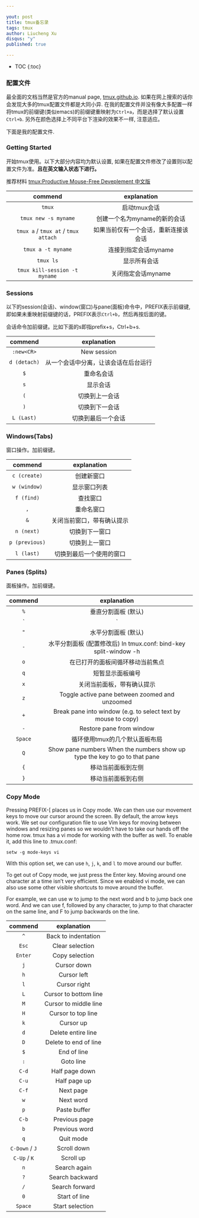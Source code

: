 ```yaml
---

yout: post
title: tmux备忘录
tags: tmux
author: Liucheng Xu
disqus: "y"
published: true

---
```


* TOC
{:toc}


### 配置文件
最全面的文档当然是官方的manual page, [tmux.github.io](https://tmux.github.io/). 如果在网上搜索的话你会发现大多的tmux配置文件都是大同小异. 在我的配置文件并没有像大多配置一样将tmux的前缀键(类似emacs)的前缀键重映射为`Ctrl+a`，而是选择了默认设置`Ctrl+b`. 另外在颜色选择上不同平台下渲染的效果不一样, 注意适应。

下面是我的配置文件. 

<script src="https://gist.github.com/xuliuchengxlc/bae72ae083aecdbf2ee8bfba81401908.js"></script>


### Getting Started

开始tmux使用。以下大部分内容均为默认设置, 如果在配置文件修改了设置则以配置文件为准。**且在英文输入状态下进行。**

推荐材料 [tmux:Productive Mouse-Free Deveplement 中文版](http://www.kancloud.cn/kancloud/tmux/62459)

commend | explanation
:---:|:---:
`tmux` | 启动tmux会话
`tmux new -s myname` | 创建一个名为myname的新的会话
`tmux a` / `tmux at` / `tmux attach` | 如果当前仅有一个会话，重新连接该会话
`tmux a -t myname` | 连接到指定会话myname
`tmux ls` | 显示所有会话
`tmux kill-session -t myname` | 关闭指定会话myname


### Sessions

以下的session(会话)、window(窗口)与pane(面板)命令中，PREFIX表示前缀键, 即如果未重映射前缀键的话，PREFIX表示`Ctrl+b`，然后再按后面的键。

会话命令加前缀键。比如下面的s即指prefix+s，Ctrl+b+s.

commend | explanation
:---:|:---:
`:new<CR>` | New session
`d (detach)` | 从一个会话中分离，让该会话在后台运行
`$` | 重命名会话
`s` | 显示会话
`(` | 切换到上一会话
`)` | 切换到下一会话
`L (Last)` | 切换到最后一个会话

### Windows(Tabs)

窗口操作。加前缀键。

commend | explanation
:---:|:---:
`c (create)` | 创建新窗口
`w (window)` | 显示窗口列表
`f (find)` | 查找窗口
`,` | 重命名窗口
`&` | 关闭当前窗口，带有确认提示
`n (next)` | 切换到下一窗口
`p (previous)` | 切换到上一窗口
`l (last)` | 切换到最后一个使用的窗口

### Panes (Splits)

面板操作。加前缀键。

commend | explanation
:---:|:---:
`%` | 垂直分割面板 (默认)
`|` | 垂直分割面板 (配置修改后) In tmux.conf: bind-key split-window -v
`"` | 水平分割面板 (默认)
`-` | 水平分割面板 (配置修改后) In tmux.conf: bind-key split-window -h
`o` | 在已打开的面板间循环移动当前焦点
`q` | 短暂显示面板编号
`x` | 关闭当前面板，带有确认提示
`z` | Toggle active pane between zoomed and unzoomed
`+` | Break pane into window (e.g. to select text by mouse to copy)
`-` | Restore pane from window
`Space` | 循环使用tmux的几个默认面板布局
`Q` | Show pane numbers When the numbers show up type the key to go to that pane
`{` | 移动当前面板到左侧
`}` | 移动当前面板到右侧

### Copy Mode

Pressing PREFIX-[ places us in Copy mode. We can then use our movement keys to move our cursor around the screen. By default, the arrow keys work. We set our configuration file to use Vim keys for moving between windows and resizing panes so we wouldn’t have to take our hands off the home row. tmux has a vi mode for working with the buffer as well. To enable it, add this line to .tmux.conf:

`setw -g mode-keys vi`

With this option set, we can use `h`, `j`, `k`, and `l` to move around our buffer.

To get out of Copy mode, we just press the Enter key. Moving around one character at a time isn’t very efficient. Since we enabled vi mode, we can also use some other visible shortcuts to move around the buffer.

For example, we can use w to jump to the next word and b to jump back one word. And we can use f, followed by any character, to jump to that character on the same line, and F to jump backwards on the line.

commend | explanation
:---:|:---:
`^` | Back to indentation
`Esc` | Clear selection
`Enter` | Copy selection
`j` | Cursor down
`h`| Cursor left
`l` | Cursor right
`L` | Cursor to bottom line
`M` | Cursor to middle line
`H` | Cursor to top line
`k` | Cursor up
`d` | Delete entire line
`D` | Delete to end of line
`$` | End of line
`:` | Goto line
`C-d` | Half page down
`C-u` | Half page up
`C-f` | Next page
`w` | Next word
`p` | Paste buffer
`C-b` | Previous page
`b` | Previous word
`q` | Quit mode
`C-Down` / `J` | Scroll down
`C-Up` / `K`   | Scroll up
`n` | Search again 
`?` | Search backward
`/` | Search forward
`0` | Start of line
`Space` | Start selection


